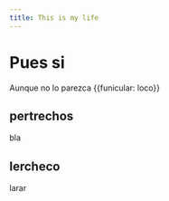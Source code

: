 ```yaml
---
title: This is my life
---
```


# Pues si

Aunque no lo parezca {{funicular: loco}}

## pertrechos

bla

## lercheco

larar